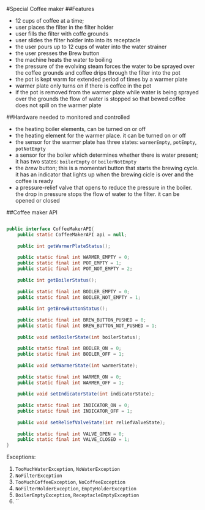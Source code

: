 #Special Coffee maker
##Features
- 12 cups of coffee at a time;
- user places the filter in the filter holder
- user fills the filter with coffe grounds
- user slides the filter holder into into its receptacle
- the user pours up to 12 cups of water into the water strainer
- the user presses the Brew button
- the machine heats the water to boiling
- the pressure of the evolving steam forces the water to be sprayed over the coffee grounds and coffee drips through the filter into the pot
- the pot is kept warm for extended period of times by a warmer plate
- warmer plate only turns on if there is coffee in the pot
- if the pot is removed from the warmer plate while water is being sprayed over the grounds the flow of water is stopped so that bewed coffee does not spill on the warmer plate

##Hardware needed to monitored and controlled
- the heating boiler elements, can be turned on or off
- the heating element for the warmer place. it can be turned on or off
- the sensor for the warmer plate has three states: `warmerEmpty`, `potEmpty`, `potNotEmpty`
- a sensor for the boiler which determines whether there is water present; it has two states: `boilerEmpty` or `boilerNotEmpty`
- the _brew_ button; this is a momentari button that starts the brewing cycle. it has an indicator that lights up when the brewing cicle is over and the coffee is ready
- a pressure-relief valve that opens to reduce the pressure in the boiler. the drop in pressure stops the flow of water to the filter. it can be opened or closed


##Coffee maker API
```java

public interface CoffeeMakerAPI{
    public static CoffeeMakerAPI api = null;
    
    public int getWarmerPlateStatus();
    
    public static final int WARMER_EMPTY = 0;
    public static final int POT_EMPTY = 1;
    public static final int POT_NOT_EMPTY = 2;
    
    public int getBoilerStatus();
    
    public static final int BOILER_EMPTY = 0;
    public static final int BOILER_NOT_EMPTY = 1;
    
    public int getBrewButtonStatus();
    
    public static final int BREW_BUTTON_PUSHED = 0;
    public static final int BREW_BUTTON_NOT_PUSHED = 1;
    
    public void setBoilerState(int boilerStatus);
    
    public static final int BOILER_ON = 0;
    public static final int BOILER_OFF = 1;
    
    public void setWarmerState(int warmerState);
    
    public static final int WARMER_ON = 0;
    public static final int WARMER_OFF = 1;
    
    public void setIndicatorState(int indicatorState);
    
    public static final int INDICATOR_ON = 0;
    public static final int INDICATOR_OFF = 1;
    
    public void setReliefValveState(int reliefValveState);
    
    public static final int VALVE_OPEN = 0;
    public static final int VALVE_CLOSED = 1;
}
```

Exceptions:
1. `TooMuchWaterException`, `NoWaterException`
2. `NoFilterException`
3. `TooMuchCoffeeException`, `NoCoffeeException`
4. `NoFilterHolderException`, `EmptyHolderException`
5. `BoilerEmptyException`, `ReceptacleEmptyException`
6. ``